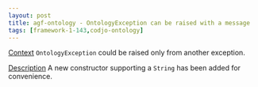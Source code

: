 ```yaml
---
layout: post
title: agf-ontology - OntologyException can be raised with a message
tags: [framework-1-143,codjo-ontology]
---
```

<u>Context</u>
```OntologyException``` could be raised only from another exception.

<u>Description</u>
A new constructor supporting a ```String``` has been added for convenience.